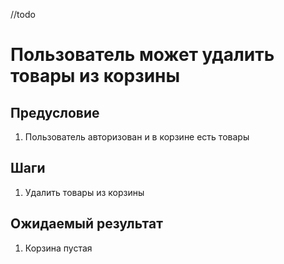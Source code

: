 //todo
# Пользователь может удалить товары из корзины 

## Предусловие

1. Пользователь авторизован и в корзине есть товары

## Шаги

1. Удалить товары из корзины

## Ожидаемый результат

1. Корзина пустая